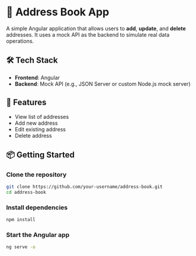 # 📒 Address Book App

A simple Angular application that allows users to **add**, **update**, and **delete** addresses. It uses a mock API as the backend to simulate real data operations.

## 🛠 Tech Stack

- **Frontend**: Angular  
- **Backend**: Mock API (e.g., JSON Server or custom Node.js mock server)

## 🚀 Features

- View list of addresses  
- Add new address  
- Edit existing address  
- Delete address  

## 📦 Getting Started

### Clone the repository

```bash
git clone https://github.com/your-username/address-book.git
cd address-book
```

### Install dependencies

``` bash
npm install
```

### Start the Angular app

```bash
ng serve -o
```
